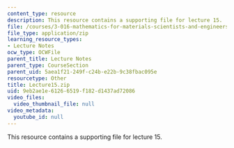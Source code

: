 ```yaml
---
content_type: resource
description: This resource contains a supporting file for lecture 15.
file: /courses/3-016-mathematics-for-materials-scientists-and-engineers-fall-2005/9eb2ae1e61266519f182d1437ad72086_Lecture15.zip
file_type: application/zip
learning_resource_types:
- Lecture Notes
ocw_type: OCWFile
parent_title: Lecture Notes
parent_type: CourseSection
parent_uid: 5aea1f21-249f-c24b-e22b-9c38fbac095e
resourcetype: Other
title: Lecture15.zip
uid: 9eb2ae1e-6126-6519-f182-d1437ad72086
video_files:
  video_thumbnail_file: null
video_metadata:
  youtube_id: null
---
```

This resource contains a supporting file for lecture 15.

